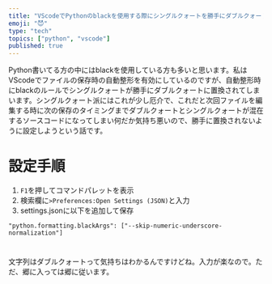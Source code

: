 ```yaml
---
title: "VScodeでPythonのblackを使用する際にシングルクォートを勝手にダブルクォートに置換しないようにする方法"
emoji: "😈"
type: "tech"
topics: ["python", "vscode"]
published: true
---
```


Python書いてる方の中にはblackを使用している方も多いと思います。私はVScodeでファイルの保存時の自動整形を有効にしているのですが、自動整形時にblackのルールでシングルクォートが勝手にダブルクォートに置換されてしまいます。シングルクォート派にはこれが少し厄介で、これだと次回ファイルを編集する時に次の保存のタイミングまでダブルクォートとシングルクォートが混在するソースコードになってしまい何だか気持ち悪いので、勝手に置換されないように設定しようという話です。
# 設定手順
1. `F1`を押してコマンドパレットを表示
2. 検索欄に`>Preferences:Open Settings (JSON)`と入力
3. settings.jsonに以下を追加して保存
```
"python.formatting.blackArgs": ["--skip-numeric-underscore-normalization"]
``` 
#
文字列はダブルクォートって気持ちはわかるんですけどね。入力が楽なので。ただ、郷に入っては郷に従います。